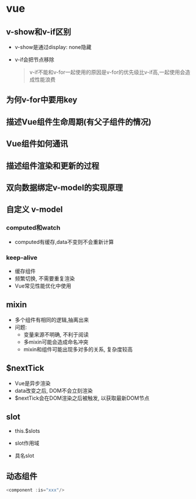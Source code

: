 # vue

## v-show和v-if区别

- v-show是通过display: none隐藏

- v-if会把节点移除

  > v-if不能和v-for一起使用的原因是v-for的优先级比v-if高,一起使用会造成性能浪费

## 为何v-for中要用key



## 描述Vue组件生命周期(有父子组件的情况)



## Vue组件如何通讯



## 描述组件渲染和更新的过程



## 双向数据绑定v-model的实现原理



## 自定义 v-model





### computed和watch

- computed有缓存,data不变则不会重新计算



### keep-alive

- 缓存组件
- 频繁切换, 不需要重复渲染
- Vue常见性能优化中使用

## mixin

- 多个组件有相同的逻辑,抽离出来
- 问题:
  - 变量来源不明确, 不利于阅读
  - 多mixin可能会造成命名冲突
  - mixin和组件可能出现多对多的关系, 复杂度较高

## $nextTick

- Vue是异步渲染
- data改变之后, DOM不会立刻渲染
- $nextTick会在DOM渲染之后被触发, 以获取最新DOM节点

## slot

- this.$slots

- slot作用域
- 具名slot

## 动态组件

```js
<component :is="xxx"/>
```




